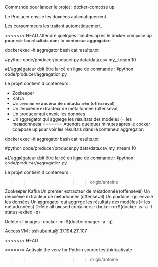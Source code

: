 Commande pour lancer le projet : docker-compose up

Le Producer envoie les données automatiquement.

Les consommeurs les traitent automatiquement.

<<<<<<< HEAD
Attendre quelques minutes après le docker compose up pour voir les résultats dans le conteneur aggregator: 

docker exec -it aggregator bash
cat results.txt


#python code/producer/producer.py data/data.csv my_stream 10

#L'aggrégateur doit être lancé en ligne de commande :
#python code/producer/aggregation.py

Le projet contient 4 conteneurs :
- Zookeeper
- Kafka
- Un premier extracteur de métadonnée (offenseval)
- Un deuxième extracteur de métadonnée (offenseval)
- Un producer qui envoie les données
- Un aggregator qui aggrège les résultats des modèles (= les métadonnées)
=======
Attendre quelques minutes après le docker compose up pour voir les résultats dans le conteneur aggregator:

docker exec -it aggregator bash cat results.txt

#python code/producer/producer.py data/data.csv my_stream 10

#L'aggrégateur doit être lancé en ligne de commande : #python code/producer/aggregation.py

Le projet contient 4 conteneurs :
>>>>>>> origin/antoine

Zookeeper
Kafka
Un premier extracteur de métadonnée (offenseval)
Un deuxième extracteur de métadonnée (offenseval)
Un producer qui envoie les données
Un aggregator qui aggrège les résultats des modèles (= les métadonnées)
Delete all unused containers : docker rm $(docker ps -a -f status=exited -q)

Delete all images : docker rmi $(docker images -a -q)

Access VM : ssh ubuntu@137.194.211.107

<<<<<<< HEAD

=======
Activate the venv for Python source test/bin/activate
>>>>>>> origin/antoine
